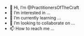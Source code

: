 - 👋 Hi, I’m @PractitionersOfTheCraft
- 👀 I’m interested in ...
- 🌱 I’m currently learning ...
- 💞️ I’m looking to collaborate on ...
- 📫 How to reach me ...

<!---
PractitionersOfTheCraft/PractitionersOfTheCraft is a ✨ special ✨ repository because its `README.md` (this file) appears on your GitHub profile.
You can click the Preview link to take a look at your changes.
--->
